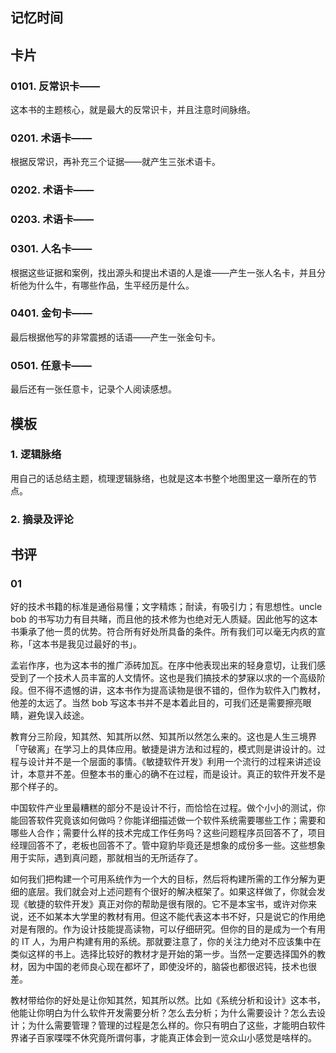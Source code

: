 ## 记忆时间

## 卡片

### 0101. 反常识卡——

这本书的主题核心，就是最大的反常识卡，并且注意时间脉络。

### 0201. 术语卡——

根据反常识，再补充三个证据——就产生三张术语卡。

### 0202. 术语卡——

### 0203. 术语卡——

### 0301. 人名卡——

根据这些证据和案例，找出源头和提出术语的人是谁——产生一张人名卡，并且分析他为什么牛，有哪些作品，生平经历是什么。

### 0401. 金句卡——

最后根据他写的非常震撼的话语——产生一张金句卡。

### 0501. 任意卡——

最后还有一张任意卡，记录个人阅读感想。

## 模板

### 1. 逻辑脉络

用自己的话总结主题，梳理逻辑脉络，也就是这本书整个地图里这一章所在的节点。

### 2. 摘录及评论

## 书评

### 01

好的技术书籍的标准是通俗易懂；文字精炼；耐读，有吸引力；有思想性。uncle bob 的书写功力有目共睹，而且他的技术修为也绝对无人质疑。因此他写的这本书秉承了他一贯的优势。符合所有好处所具备的条件。所有我们可以毫无内疚的宣称，「这本书是我见过最好的书」。

孟岩作序，也为这本书的推广添砖加瓦。在序中他表现出来的轻身意切，让我们感受到了一个技术人员丰富的人文情怀。这也是我们搞技术的梦寐以求的一个高级阶段。但不得不遗憾的讲，这本书作为提高读物是很不错的，但作为软件入门教材，他差的太远了。当然 bob 写这本书并不是本着此目的，可我们还是需要擦亮眼睛，避免误入歧途。

教育分三阶段，知其然、知其所以然、知其所以然怎么来的。这也是人生三境界「守破离」在学习上的具体应用。敏捷是讲方法和过程的，模式则是讲设计的。过程与设计并不是一个层面的事情。《敏捷软件开发》利用一个流行的过程来讲述设计，本意并不差。但整本书的重心的确不在过程，而是设计。真正的软件开发不是那个样子的。

中国软件产业里最糟糕的部分不是设计不行，而恰恰在过程。做个小小的测试，你能回答软件究竟该如何做吗？你能详细描述做一个软件系统需要哪些工作；需要和哪些人合作；需要什么样的技术完成工作任务吗？这些问题程序员回答不了，项目经理回答不了，老板也回答不了。管中窥豹毕竟还是想象的成份多一些。这些想象用于实际，遇到真问题，那就相当的无所适存了。

如何我们把构建一个可用系统作为一个大的目标，然后将构建所需的工作分解为更细的底层。我们就会对上述问题有个很好的解决框架了。如果这样做了，你就会发现《敏捷的软件开发》真正对你的帮助是很有限的。它不是本宝书，或许对你来说，还不如某本大学里的教材有用。但这不能代表这本书不好，只是说它的作用绝对是有限的。作为设计技能提高读物，可以仔细研究。但你的目的是成为一个有用的 IT 人，为用户构建有用的系统。那就要注意了，你的关注力绝对不应该集中在类似这样的书上。选择比较好的教材才是开始的第一步。当然一定要选择国外的教材，因为中国的老师良心现在都坏了，即使没坏的，脑袋也都很迟钝，技术也很差。

教材带给你的好处是让你知其然，知其所以然。比如《系统分析和设计》这本书，他能让你明白为什么软件开发需要分析？怎么去分析；为什么需要设计？怎么去设计；为什么需要管理？管理的过程是怎么样的。你只有明白了这些，才能明白软件界诸子百家喋喋不休究竟所谓何事，才能真正体会到一览众山小感觉是啥样的。











